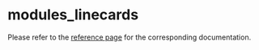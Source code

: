 # modules_linecards

Please refer to the [reference page](https://docs.infrahub.app/schema-library/reference/modules_linecards) for the corresponding documentation.
